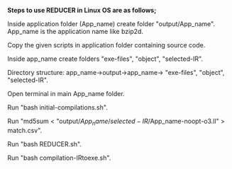 **Steps to use REDUCER in Linux OS are as follows;**

Inside application folder (App_name) create folder "output/App_name". App_name is the application name like bzip2d.

Copy the given scripts in application folder containing source code.

Inside app_name create folders "exe-files", "object", "selected-IR".

Directory structure: app_name->output->app_name-> "exe-files", "object", "selected-IR".

Open terminal in main App_name folder.

Run "bash initial-compilations.sh".

Run "md5sum < "output/$App_name/selected-IR/$App_name-noopt-o3.ll" > match.csv".

Run "bash REDUCER.sh".

Run "bash compilation-IRtoexe.sh".

